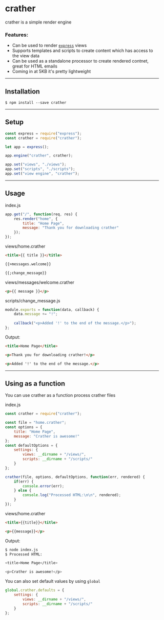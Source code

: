 # crather
crather is a simple render engine

### Features:

- Can be used to render [`express`](https://github.com/expressjs/express) views
- Supports templates and scripts to create content which has access to the view data
- Can be used as a standalone processor to create rendered contnet, great for HTML emails
- Coming in at 5KB it's pretty lightweight

---

## Installation
```
$ npm install --save crather
```

---

## Setup
```javascript
const express = require("express");
const crather = require("crather");

let app = express();

app.engine("crather", crather);

app.set("views", "./views");
app.set("scripts", "./scripts");
app.set("view engine", "crather");
```

---

## Usage
index.js
```javascript
app.get("/", function(req, res) {
    res.render("home", {
        title: "Home Page",
        message: "Thank you for downloading crather"
    });
});
```

views/home.crather
```html
<title>{{ title }}</title>

{{>messages.welcome}}

{{;change_message}}
```

views/messages/welcome.crather
```html
<p>{{ message }}</p>
```

scripts/change_message.js
```javascript
module.exports = function(data, callback) {
    data.message += "!";
	
    callback("<p>Added '!' to the end of the message.</p>");
};
```

Output:
```html
<title>Home Page</title>

<p>Thank you for downloading crather!</p>

<p>Added '!' to the end of the message.</p>
```

---

## Using as a function
You can use crather as a function process crather files

index.js
```javascript
const crather = require("crather");

const file = "home.crather";
const options = {
    title: "Home Page",
    message: "Crather is awesome!"
};
const defaultOptions = {
    settings: {
        views: __dirname + "/views/",
        scripts: __dirname + "/scripts/"
    }
};

crather(file, options, defaultOptions, function(err, rendered) {
    if(err) {
        console.error(err);
    } else {
        console.log("Processed HTML:\n\n", rendered);
    }
});
```

views/home.crather
```html
<title>{{title}}</title>

<p>{{message}}</p>
```

Output:

```bash
$ node index.js
$ Processed HTML:

<title>Home Page</title>

<p>Crather is awesome!</p>
```

You can also set default values by using `global`

```javascript
global.crather.defaults = {
    settings: {
        views: __dirname + "/views/",
        scripts: __dirname + "/scripts/"
    }
};
```
